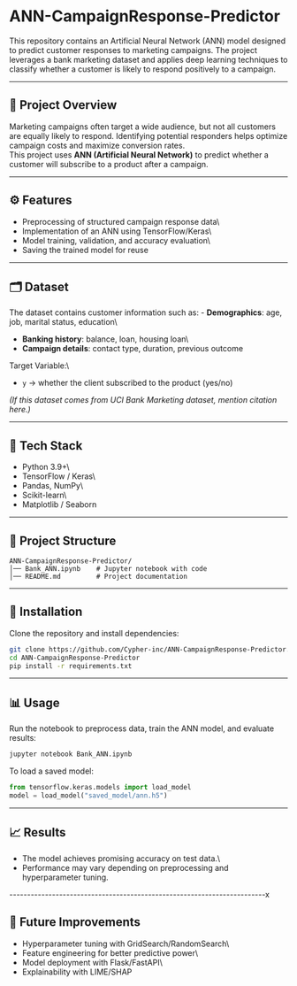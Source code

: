 # ANN-CampaignResponse-Predictor

This repository contains an Artificial Neural Network (ANN) model
designed to predict customer responses to marketing campaigns. The
project leverages a bank marketing dataset and applies deep learning
techniques to classify whether a customer is likely to respond
positively to a campaign.

------------------------------------------------------------------------

## 📌 Project Overview

Marketing campaigns often target a wide audience, but not all customers
are equally likely to respond. Identifying potential responders helps
optimize campaign costs and maximize conversion rates.\
This project uses **ANN (Artificial Neural Network)** to predict whether
a customer will subscribe to a product after a campaign.

------------------------------------------------------------------------

## ⚙️ Features

-   Preprocessing of structured campaign response data\
-   Implementation of an ANN using TensorFlow/Keras\
-   Model training, validation, and accuracy evaluation\
-   Saving the trained model for reuse

------------------------------------------------------------------------

## 🗂️ Dataset

The dataset contains customer information such as: - **Demographics**:
age, job, marital status, education\
- **Banking history**: balance, loan, housing loan\
- **Campaign details**: contact type, duration, previous outcome

Target Variable:\
- `y` → whether the client subscribed to the product (yes/no)

*(If this dataset comes from UCI Bank Marketing dataset, mention
citation here.)*

------------------------------------------------------------------------

## 🚀 Tech Stack

-   Python 3.9+\
-   TensorFlow / Keras\
-   Pandas, NumPy\
-   Scikit-learn\
-   Matplotlib / Seaborn

------------------------------------------------------------------------

## 📂 Project Structure

    ANN-CampaignResponse-Predictor/
    │── Bank_ANN.ipynb    # Jupyter notebook with code
    │── README.md         # Project documentation

------------------------------------------------------------------------

## 🔧 Installation

Clone the repository and install dependencies:

``` bash
git clone https://github.com/Cypher-inc/ANN-CampaignResponse-Predictor.git
cd ANN-CampaignResponse-Predictor
pip install -r requirements.txt
```

------------------------------------------------------------------------

## 📊 Usage

Run the notebook to preprocess data, train the ANN model, and evaluate
results:

``` bash
jupyter notebook Bank_ANN.ipynb
```

To load a saved model:

``` python
from tensorflow.keras.models import load_model
model = load_model("saved_model/ann.h5")
```

------------------------------------------------------------------------

## 📈 Results

-   The model achieves promising accuracy on test data.\
-   Performance may vary depending on preprocessing and hyperparameter
    tuning.

------------------------------------------------------------------------x

## 🔮 Future Improvements

-   Hyperparameter tuning with GridSearch/RandomSearch\
-   Feature engineering for better predictive power\
-   Model deployment with Flask/FastAPI\
-   Explainability with LIME/SHAP

